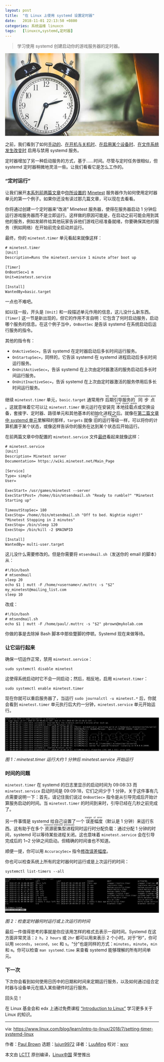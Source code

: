 ```yaml
---
layout: post
title:	"在 Linux 上使用 systemd 设置定时器"
date:	2018-11-01 22:13:50 +0800 
categories:	系统运维 linuxcn 
tags:	[linuxcn,systemd,定时器]
---
```




> 
> 学习使用 systemd 创建启动你的游戏服务器的定时器。
> 
> 
> 


![](/Asserts/Images/album/201811/01/221408u4uar48ciu4bcidy.jpg)


之前，我们看到了如何[手动的](/article-9700-1.html)、[在开机与关机时](/article-9703-1.html)、[在启用某个设备时](https://www.linux.com/blog/intro-to-linux/2018/6/systemd-services-reacting-change)、[在文件系统发生改变时](https://www.linux.com/blog/learn/intro-to-linux/2018/6/systemd-services-monitoring-files-and-directories) 启用与禁用 systemd 服务。


定时器增加了另一种启动服务的方式，基于……时间。尽管与定时任务很相似，但 systemd 定时器稍微地灵活一些。让我们看看它是怎么工作的。


### “定时运行”


让我们展开[本系列前两篇文章](/article-9703-1.html)中[你所设置的](/article-9700-1.html) [Minetest](https://www.minetest.net/) 服务器作为如何使用定时器单元的第一个例子。如果你还没有读过那几篇文章，可以现在去看看。


你将通过创建一个定时器来“改进” Minetest 服务器，使得在服务器启动 1 分钟后运行游戏服务器而不是立即运行。这样做的原因可能是，在启动之前可能会用到其他的服务，例如发邮件给其他玩家告诉他们游戏已经准备就绪，你要确保其他的服务（例如网络）在开始前完全启动并运行。


最终，你的 `minetest.timer` 单元看起来就像这样：



```
# minetest.timer
[Unit]
Description=Runs the minetest.service 1 minute after boot up

[Timer]
OnBootSec=1 m
Unit=minetest.service

[Install]
WantedBy=basic.target
```

一点也不难吧。


如以往一般，开头是 `[Unit]` 和一段描述单元作用的信息，这儿没什么新东西。`[Timer]` 这一节是新出现的，但它的作用不言自明：它包含了何时启动服务，启动哪个服务的信息。在这个例子当中，`OnBootSec` 是告诉 systemd 在系统启动后运行服务的指令。


其他的指令有：


* `OnActiveSec=`，告诉 systemd 在定时器启动后多长时间运行服务。
* `OnStartupSec=`，同样的，它告诉 systemd 在 systemd 进程启动后多长时间运行服务。
* `OnUnitActiveSec=`，告诉 systemd 在上次由定时器激活的服务启动后多长时间运行服务。
* `OnUnitInactiveSec=`，告诉 systemd 在上次由定时器激活的服务停用后多长时间运行服务。


继续 `minetest.timer` 单元，`basic.target` 通常用作<ruby> 后期引导服务 <rt>  late boot services </rt></ruby>的<ruby> 同步点 <rt>  synchronization point </rt></ruby>。这就意味着它可以让 `minetest.timer` 单元运行在安装完<ruby> 本地挂载点 <rt>  local mount points </rt></ruby>或交换设备，套接字、定时器、路径单元和其他基本的初始化进程之后。就像在[第二篇文章中 systemd 单元](/article-9703-1.html)里解释的那样，`targets` 就像<ruby> 旧的运行等级 <rt>  old run levels </rt></ruby>一样，可以将你的计算机置于某个状态，或像这样告诉你的服务在达到某个状态后开始运行。


在前两篇文章中你配置的 `minetest.service` 文件[最终](/article-9703-1.html)看起来就像这样：



```
# minetest.service
[Unit]
Description= Minetest server
Documentation= https://wiki.minetest.net/Main_Page

[Service]
Type= simple
User=

ExecStart= /usr/games/minetest --server
ExecStartPost= /home//bin/mtsendmail.sh "Ready to rumble?" "Minetest Starting up"

TimeoutStopSec= 180
ExecStop= /home//bin/mtsendmail.sh "Off to bed. Nightie night!" "Minetest Stopping in 2 minutes"
ExecStop= /bin/sleep 120
ExecStop= /bin/kill -2 $MAINPID

[Install]
WantedBy= multi-user.target
```

这儿没什么需要修改的。但是你需要将 `mtsendmail.sh`（发送你的 email 的脚本）从：



```
#!/bin/bash
# mtsendmail
sleep 20
echo $1 | mutt -F /home/<username>/.muttrc -s "$2" my_minetest@mailing_list.com
sleep 10
```

改成：



```
#!/bin/bash
# mtsendmail.sh
echo $1 | mutt -F /home/paul/.muttrc -s "$2" pbrown@mykolab.com
```

你做的事是去除掉 Bash 脚本中那些蹩脚的停顿。Systemd 现在来做等待。


### 让它运行起来


确保一切运作正常，禁用 `minetest.service`：



```
sudo systemctl disable minetest
```

这使得系统启动时它不会一同启动；然后，相反地，启用 `minetest.timer`：



```
sudo systemctl enable minetest.timer
```

现在你就可以重启服务器了，当运行 `sudo journalctl -u minetest.*` 后，你就会看到 `minetest.timer` 单元执行后大约一分钟，`minetest.service` 单元开始运行。


![minetest timer](/Asserts/Images/album/201811/01/221418yyzjjv5060jv0a5e.png "minetest timer")


*图 1：minetest.timer 运行大约 1 分钟后 minetest.service 开始运行*


### 时间的问题


`minetest.timer` 在 systemd 的日志里显示的启动时间为 09:08:33 而 `minetest.service` 启动时间是 09:09:18，它们之间少于 1 分钟，关于这件事有几点需要说明一下：首先，请记住我们说过 `OnBootSec=` 指令是从引导完成后开始计算服务启动的时间。当 `minetest.timer` 的时间到来时，引导已经在几秒之前完成了。


另一件事情是 systemd 给自己设置了一个<ruby> 误差幅度 <rt>  margin of error </rt></ruby>（默认是 1 分钟）来运行东西。这有助于在多个<ruby> 资源密集型进程 <rt>  resource-intensive processes </rt></ruby>同时运行时分配负载：通过分配 1 分钟的时间，systemd 可以等待某些进程关闭。这也意味着 `minetest.service` 会在引导完成后的 1~2 分钟之间启动。但精确的时间谁也不知道。


顺便一提，你可以用 `AccuracySec=` 指令[修改误差幅度](https://www.freedesktop.org/software/systemd/man/systemd.timer.html#AccuracySec=)。


你也可以检查系统上所有的定时器何时运行或是上次运行的时间：



```
systemctl list-timers --all
```

![check timer](/Asserts/Images/album/201811/01/221426vizdi0z11zjr42mu.png "check timer")


*图 2：检查定时器何时运行或上次运行的时间*


最后一件值得思考的事就是你应该用怎样的格式去表示一段时间。Systemd 在这方面非常灵活：`2 h`，`2 hours` 或 `2hr` 都可以用来表示 2 个小时。对于“秒”，你可以用 `seconds`，`second`，`sec` 和 `s`。“分”也是同样的方式：`minutes`，`minute`，`min` 和 `m`。你可以检查 `man systemd.time` 来查看 systemd 能够理解的所有时间单元。


### 下一次


下次你会看到如何使用日历中的日期和时间来定期运行服务，以及如何通过组合定时器与设备单元在插入某些硬件时运行服务。


回头见！


在 Linux 基金会和 edx 上通过免费课程 [“Introduction to Linux”](https://training.linuxfoundation.org/linux-courses/system-administration-training/introduction-to-linux) 学习更多关于 Linux 的知识。




---


via: <https://www.linux.com/blog/learn/intro-to-linux/2018/7/setting-timer-systemd-linux>


作者：[Paul Brown](https://www.linux.com/users/bro66) 选题：[lujun9972](https://github.com/lujun9972) 译者：[LuuMing](https://github.com/LuuMing) 校对：[wxy](https://github.com/wxy)


本文由 [LCTT](https://github.com/LCTT/TranslateProject) 原创编译，[Linux中国](https://linux.cn/) 荣誉推出
